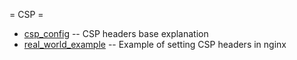 = CSP =

  * [csp_config](csp_config) -- CSP headers base explanation
  * [real_world_example](real_world_example) -- Example of setting CSP headers in nginx

